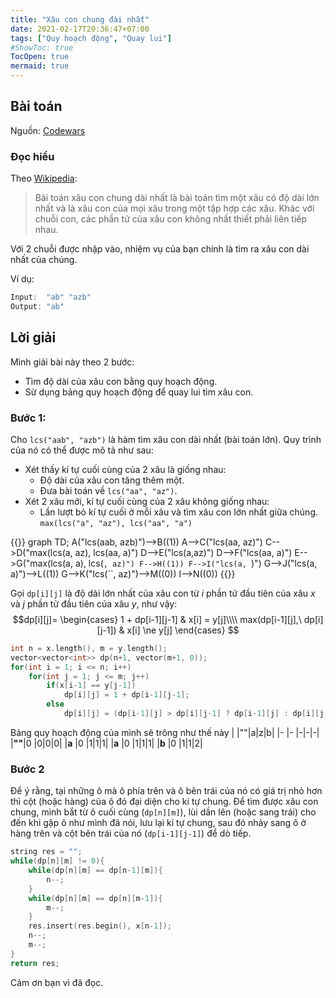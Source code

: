 ```yaml
---
title: "Xâu con chung đài nhất"
date: 2021-02-17T20:36:47+07:00
tags: ["Quy hoạch động", "Quay lui"]
#ShowToc: true
TocOpen: true
mermaid: true
---
```

## Bài toán
Nguồn: [Codewars](https://www.codewars.com/kata/593ff8b39e1cc4bae9000070)
### Đọc hiểu
Theo [Wikipedia](https://en.wikipedia.org/wiki/Longest_common_subsequence_problem):
> Bài toán xâu con chung dài nhất là bài toán tìm một xâu có độ dài lớn nhất và là xâu con của mọi xâu trong  một tập hợp các xâu. Khác với chuỗi con, các phần tử của xâu con không nhất thiết phải liên tiếp nhau.

Với 2 chuỗi được nhập vào, nhiệm vụ của bạn chính là tìm ra xâu con dài nhất của chúng.

Ví dụ:
```cpp
Input:  "ab" "azb"
Output: "ab"
```
## Lời giải
Mình giải bài này theo 2 bước:
- Tìm độ dài của xâu con bằng quy hoạch động.
- Sừ dụng bảng quy hoạch động để quay lui tìm xâu con.
### Bước 1:
Cho `lcs("aab", "azb")` là hàm tìm xâu con dài nhất (bài toán lớn). Quy trình của nó có thể được mô tả như sau:

- Xét thấy kí tự cuối cùng của 2 xâu là giống nhau: 
    - Độ dài của xâu con tăng thêm một.
    - Đưa bài toán về `lcs("aa", "az")`.
- Xét 2 xâu mới, kí tự cuối cùng của 2 xâu không giống nhau:
    - Lần lượt bỏ kí tự cuối ở mỗi xâu và tìm xâu con lớn nhất giữa chúng.  `max(lcs("a", "az"), lcs("aa", "a")`

{{<mermaid>}}
graph TD;
    A("lcs(aab, azb)")-->B((1))
    A-->C("lcs(aa, az)")
    C-->D("max(lcs(a, az), lcs(aa, a)")
    D-->E("lcs(a,az)")
    D-->F("lcs(aa, a)")
    E-->G("max(lcs(a, a), lcs(``, az)")
    F-->H((1))
    F-->I("lcs(a, ``)")
    G-->J("lcs(a, a)")-->L((1))
    G-->K("lcs(``, az)")-->M((0))
    I-->N((0))
{{</mermaid>}}

Gọi `dp[i][j]` là độ dài lớn nhất của xâu con từ $i$ phần tử đầu tiên của xâu $x$ và $j$ phần tử đầu tiên của xâu $y$, như vậy:
$$dp[i][j]=
\begin{cases}
    1 + dp[i-1][j-1]            & x[i] = y[j]\\\\
    max(dp[i-1][j],\ dp[i][j-1]) & x[i] \ne y[j]
\end{cases}
$$
```cpp
int n = x.length(), m = y.length();
vector<vector<int>> dp(n+1, vector(m+1, 0));
for(int i = 1; i <= n; i++)
    for(int j = 1; j <= m; j++)
        if(x[i-1] == y[j-1])
            dp[i][j] = 1 + dp[i-1][j-1];
        else
            dp[i][j] = (dp[i-1][j] > dp[i][j-1] ? dp[i-1][j] : dp[i][j-1]);
```
Bảng quy hoạch động của mình sẽ trông như thế này
|  |""|a|z|b|
|- |- |-|-|-|
|**""**|0 |0|0|0|
|**a** |0 |1|1|1|
|**a** |0 |1|1|1|
|**b** |0 |1|1|2|
### Bước 2
Để ý rằng, tại những ô mà ô phía trên và ô bên trái của nó có giá trị nhỏ hơn thì cột (hoặc hàng) của ô đó đại diện cho kí tự chung. Để tìm được xâu con chung, mình bắt từ ô cuối cùng (`dp[n][m]`), lùi dần lên (hoặc sang trái) cho đến khi gặp ô như mình đã nói, lưu lại kí tự chung, sau đó nhảy sang ô ở hàng trên và cột bên trái của nó (`dp[i-1][j-1]`) để dò tiếp.
```cpp
string res = "";
while(dp[n][m] != 0){
    while(dp[n][m] == dp[n-1][m]){
        n--;
    }
    while(dp[n][m] == dp[n][m-1]){
        m--;
    }
    res.insert(res.begin(), x[n-1]);
    n--;
    m--;
}
return res;
```
Cảm ơn bạn vì đã đọc.